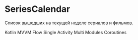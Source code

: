 # SeriesCalendar
Список вышедших на текущей неделе сериалов и фильмов.

Kotlin
MVVM
Flow
Single Activity
Multi Modules
Coroutines


